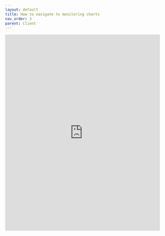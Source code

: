```yaml
---
layout: default
title: How to navigate to monitoring charts
nav_order: 3
parent: Client
---
```


<iframe src="https://scribehow.com/embed/How_to_navigate_to_monitoring_charts_view__k3Lo93h7RW2_9izAx349iw" width="100%" height="640" allowfullscreen frameborder="0"></iframe>